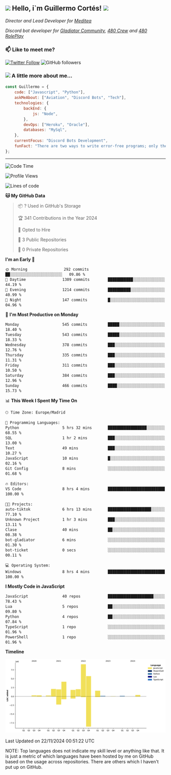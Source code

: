 <h2><img src="https://emojis.slackmojis.com/emojis/images/1531849430/4246/blob-sunglasses.gif?1531849430" width="30"/> Hello, i`m Guillermo Cortés! <img src="https://media.giphy.com/media/PiuVH04cd9JcmqqWKK/giphy.gif" width="50"></h2>
<p><em>Director and Lead Developer for <a href="https://mediteavirtual.es/">Meditea</a>
</em></p>
<p><em>Discord bot developer for <a href="https://discord.comunidadgladiator.com">Gladiator Community</a>, <a href="https://discord.gg/UpvpkUbGdA">480 Crew</a> and <a href="https://discord.gg/dmMRQgH3tu">480 RolePlay</a>
</em></p>

### 📫 Like to meet me?

[![Twitter Follow](https://img.shields.io/twitter/follow/concara3443?label=Follow)](https://twitter.com/intent/follow?screen_name=concara3443)
![GitHub followers](https://img.shields.io/github/followers/concara3443?label=Follow&style=social)

### <img src="https://media.giphy.com/media/WFZvB7VIXBgiz3oDXE/giphy.gif" width="50"> A little more about me...  

```javascript
const Guillermo = {
    code: ["Javascript", "Python"],
    askMeAbout: ["Aviation", "Discord Bots", "Tech"],
    technologies: {
        backEnd: {
            js: "Node",
        },
        devOps: ["Heroku", "Oracle"],
        databases: "MySql",
    },
    currentFocus: "Discord Bots Development",
    funFact: "There are two ways to write error-free programs; only the third one works"
};
```

---

<!--START_SECTION:waka-->
![Code Time](http://img.shields.io/badge/Code%20Time-507%20hrs%2023%20mins-blue)

![Profile Views](http://img.shields.io/badge/Profile%20Views-0-blue)

![Lines of code](https://img.shields.io/badge/From%20Hello%20World%20I%27ve%20Written-29.5%20million%20lines%20of%20code-blue)

**🐱 My GitHub Data** 

> 📦 ? Used in GitHub's Storage 
 > 
> 🏆 341 Contributions in the Year 2024
 > 
> 💼 Opted to Hire
 > 
> 📜 3 Public Repositories 
 > 
> 🔑 0 Private Repositories 
 > 
**I'm an Early 🐤** 

```text
🌞 Morning                292 commits         ██░░░░░░░░░░░░░░░░░░░░░░░   09.86 % 
🌆 Daytime                1309 commits        ███████████░░░░░░░░░░░░░░   44.19 % 
🌃 Evening                1214 commits        ██████████░░░░░░░░░░░░░░░   40.99 % 
🌙 Night                  147 commits         █░░░░░░░░░░░░░░░░░░░░░░░░   04.96 % 
```
📅 **I'm Most Productive on Monday** 

```text
Monday                   545 commits         █████░░░░░░░░░░░░░░░░░░░░   18.40 % 
Tuesday                  543 commits         █████░░░░░░░░░░░░░░░░░░░░   18.33 % 
Wednesday                378 commits         ███░░░░░░░░░░░░░░░░░░░░░░   12.76 % 
Thursday                 335 commits         ███░░░░░░░░░░░░░░░░░░░░░░   11.31 % 
Friday                   311 commits         ███░░░░░░░░░░░░░░░░░░░░░░   10.50 % 
Saturday                 384 commits         ███░░░░░░░░░░░░░░░░░░░░░░   12.96 % 
Sunday                   466 commits         ████░░░░░░░░░░░░░░░░░░░░░   15.73 % 
```


📊 **This Week I Spent My Time On** 

```text
🕑︎ Time Zone: Europe/Madrid

💬 Programming Languages: 
Python                   5 hrs 32 mins       █████████████████░░░░░░░░   68.55 % 
SQL                      1 hr 2 mins         ███░░░░░░░░░░░░░░░░░░░░░░   13.00 % 
Text                     49 mins             ███░░░░░░░░░░░░░░░░░░░░░░   10.27 % 
JavaScript               10 mins             █░░░░░░░░░░░░░░░░░░░░░░░░   02.16 % 
Git Config               8 mins              ░░░░░░░░░░░░░░░░░░░░░░░░░   01.68 % 

🔥 Editors: 
VS Code                  8 hrs 4 mins        █████████████████████████   100.00 % 

🐱‍💻 Projects: 
auto-tiktok              6 hrs 13 mins       ███████████████████░░░░░░   77.10 % 
Unknown Project          1 hr 3 mins         ███░░░░░░░░░░░░░░░░░░░░░░   13.11 % 
Clase                    40 mins             ██░░░░░░░░░░░░░░░░░░░░░░░   08.38 % 
bot-gladiator            6 mins              ░░░░░░░░░░░░░░░░░░░░░░░░░   01.30 % 
bot-ticket               0 secs              ░░░░░░░░░░░░░░░░░░░░░░░░░   00.11 % 

💻 Operating System: 
Windows                  8 hrs 4 mins        █████████████████████████   100.00 % 
```

**I Mostly Code in JavaScript** 

```text
JavaScript               40 repos            ████████████████████░░░░░   78.43 % 
Lua                      5 repos             ██░░░░░░░░░░░░░░░░░░░░░░░   09.80 % 
Python                   4 repos             ██░░░░░░░░░░░░░░░░░░░░░░░   07.84 % 
TypeScript               1 repo              ░░░░░░░░░░░░░░░░░░░░░░░░░   01.96 % 
PowerShell               1 repo              ░░░░░░░░░░░░░░░░░░░░░░░░░   01.96 % 
```



**Timeline**

![Lines of Code chart](https://raw.githubusercontent.com/Concara3443/Concara3443/main/assets/bar_graph.png)


 Last Updated on 22/11/2024 00:51:22 UTC
<!--END_SECTION:waka-->

NOTE: Top languages does not indicate my skill level or anything like that. It is just a metric of which languages have been hosted by me on GitHub based on the usage across repositories. There are others which I haven't put up on GitHub.
